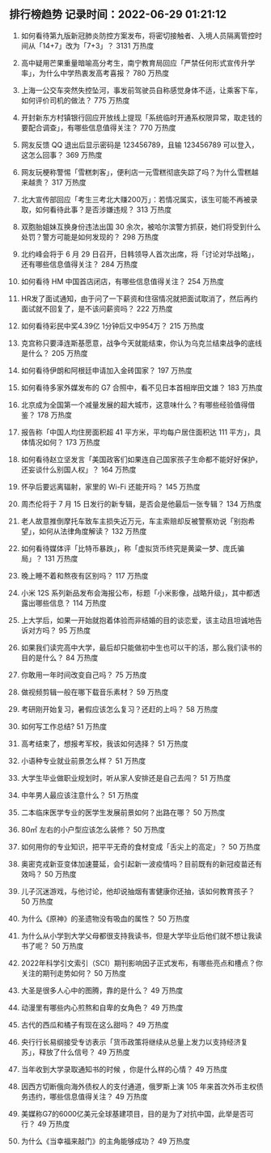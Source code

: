 
## 排行榜趋势 记录时间：2022-06-29 01:21:12
  
  1. 如何看待第九版新冠肺炎防控方案发布，将密切接触者、入境人员隔离管控时间从「14+7」改为「7+3」？ 3131 万热度
    
  2. 高中疑用芒果重量暗喻高分考生，南宁教育局回应「严禁任何形式宣传升学率」，为什么中学热衷发高考喜报？ 780 万热度
    
  3. 上海一公交车突然失控坠河，事发前驾驶员自称感觉身体不适，让乘客下车，如何评价司机的做法？ 775 万热度
    
  4. 开封新东方村镇银行回应开放线上提现「系统临时开通系权限异常，取走钱的要配合调查」，有哪些信息值得关注？ 770 万热度
    
  5. 网友反馈 QQ 退出后显示密码是 123456789，且输 123456789 可以登入，这怎么回事？ 369 万热度
    
  6. 网友玩梗称警惕「雪糕刺客」，便利店一元雪糕彻底失踪了吗？为什么雪糕越来越贵？ 317 万热度
    
  7. 北大宣传部回应「考生三考北大赚200万」：若情况属实，该生可能不再被录取，如何看待此事？是否涉嫌违规？ 313 万热度
    
  8. 双胞胎姐妹互换身份违法出国 30 余次，被哈尔滨警方抓获，她们将受到什么处罚？警方可能是如何发现的？ 298 万热度
    
  9. 北约峰会将于 6 月 29 日召开，日韩领导人首次出席，将「讨论对华战略」，还有哪些信息值得关注？ 284 万热度
    
  10. 如何看待 HM 中国首店闭店，有哪些信息值得关注？ 254 万热度
    
  11. HR发了面试通知，由于问了一下薪资和住宿情况就把面试取消了，然后再约面试就不回复了，是不该问薪资吗？ 222 万热度
    
  12. 如何看待彩民中奖4.39亿 1分钟后又中954万？ 215 万热度
    
  13. 克宫称只要泽连斯基愿意，战争今天就能结束，你认为乌克兰结束战争的底线是什么？ 205 万热度
    
  14. 如何看待伊朗和阿根廷申请加入金砖国家？ 197 万热度
    
  15. 如何看待多家外媒发布的 G7 合照中，看不见日本首相岸田文雄？ 183 万热度
    
  16. 北京成为全国第一个减量发展的超大城市，这意味什么？有哪些经验值得借鉴？ 178 万热度
    
  17. 报告称「中国人均住房面积超 41 平方米，平均每户居住面积达 111 平方」，具体情况如何？ 173 万热度
    
  18. 如何看待赵立坚发言「美国政客们如果连自己国家孩子生命都不能好好保护，还妄谈什么别国人权」？ 164 万热度
    
  19. 怀孕后要远离辐射，家里的 Wi-Fi 还能开吗？ 145 万热度
    
  20. 周杰伦将于 7 月 15 日发行的新专辑，是否会是他最后一张专辑？ 134 万热度
    
  21. 老人故意推倒摩托车致车主损失近万元，车主索赔却反被警察劝说「别抱希望」，如何从法律角度解读？ 132 万热度
    
  22. 如何看待媒体评「比特币暴跌」，称「虚拟货币终究是黄粱一梦、庞氏骗局」？ 131 万热度
    
  23. 晚上睡不着和熬夜有区别吗？ 117 万热度
    
  24. 小米 12S 系列新品发布会海报公布，标题「小米影像，战略升级」，其中都透露出哪些信息？ 114 万热度
    
  25. 上大学后，如果一开始就抱着体验而非结婚的目的谈恋爱，该主动且坦诚地告诉对方吗？ 95 万热度
    
  26. 如果我们读完高中大学，最后却只能做初中生也可以干的活，那么我们读书的目的是什么？ 84 万热度
    
  27. 你敢用一年时间改变自己吗？ 75 万热度
    
  28. 做视频剪辑一般在哪下载音乐素材？ 59 万热度
    
  29. 考研刚开始复习，暑假应该怎么复习？还赶的上吗？ 58 万热度
    
  30. 如何写工作总结? 51 万热度
    
  31. 高考结束了，想报考军校，我该如何选择？ 51 万热度
    
  32. 小语种专业就业前景怎么样？ 51 万热度
    
  33. 大学生毕业做职业规划时，听从家人安排还是自己去闯？ 51 万热度
    
  34. 中年男人最应该注意什么？ 51 万热度
    
  35. 二本临床医学专业的医学生发展前景如何？出路在哪？ 50 万热度
    
  36. 80㎡ 左右的小户型应该怎么装修？ 50 万热度
    
  37. 如何用你的专业知识，把平平无奇的食材变成「舌尖上的高定」？ 50 万热度
    
  38. 奥密克戎新亚变体加速蔓延，会引起新一波疫情吗？目前既有的新冠疫苗还有效吗？ 50 万热度
    
  39. 儿子沉迷游戏，与他讨论，他却说抽烟有害健康你还抽，该如何教育孩子？ 50 万热度
    
  40. 为什么《原神》的圣遗物没有吸血的属性？ 50 万热度
    
  41. 为什么从小学到大学父母都很支持我读书，但是大学毕业后他们就不想让我读书了呢？ 50 万热度
    
  42. 2022年科学引文索引（SCI）期刊影响因子正式发布，有哪些亮点和槽点？你关注的期刊走势如何？ 50 万热度
    
  43. 大圣是很多人心中的图腾，靠的是什么？ 49 万热度
    
  44. 动漫里有哪些内心煎熬和自卑的女角色？ 49 万热度
    
  45. 古代的西瓜和橘子有现在这么甜吗？ 49 万热度
    
  46. 央行行长易纲接受专访表示「货币政策将继续从总量上发力以支持经济复苏」，释放了什么信号？ 49 万热度
    
  47. 当年收到大学录取通知书的时候 ，你是什么样的心情？ 49 万热度
    
  48. 因西方切断俄向海外债权人的支付通道，俄罗斯上演 105 年来首次外币主权债务违约，哪些信息值得关注？ 49 万热度
    
  49. 美媒称G7的6000亿美元全球基建项目，目的是为了对抗中国，此举是否可行？ 49 万热度
    
  50. 为什么《当幸福来敲门》的主角能够成功？ 49 万热度
    
